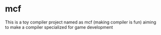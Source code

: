 # mcf
This is a toy compiler project named as mcf (making compiler is fun) aiming to make a compiler specialized for game development
